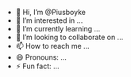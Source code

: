 - 👋 Hi, I’m @Piusboyke
- 👀 I’m interested in ...
- 🌱 I’m currently learning ...
- 💞️ I’m looking to collaborate on ...
- 📫 How to reach me ...
- 😄 Pronouns: ...
- ⚡ Fun fact: ...

<!---
Piusboyke/Piusboyke is a ✨ special ✨ repository because its `README.md` (this file) appears on your GitHub profile.
You can click the Preview link to take a look at your changes.
--->
